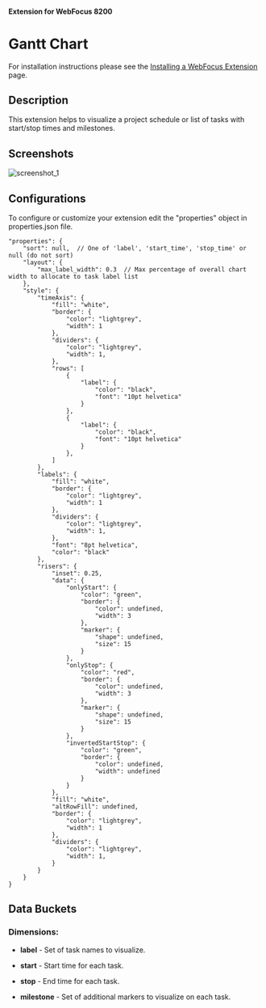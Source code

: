 #### Extension for WebFocus 8200

# Gantt Chart

For installation instructions please see the [Installing a WebFocus Extension](https://github.com/ibi/wf-extensions-chart/wiki/Installing-a-WebFocus-Extension) page.

## Description

This extension helps to visualize a project schedule or list of tasks with start/stop times and milestones.

## Screenshots

![screenshot_1](https://github.com/ibi/wf-extensions-chart/blob/master/com.ibi.gantt/screenshots/1.png)

## Configurations

To configure or customize your extension edit the "properties" object in properties.json file.
	
	"properties": {
		"sort": null,  // One of 'label', 'start_time', 'stop_time' or null (do not sort)
		"layout": {
			"max_label_width": 0.3  // Max percentage of overall chart width to allocate to task label list
		},
		"style": {
			"timeAxis": {
				"fill": "white",
				"border": {
					"color": "lightgrey",
					"width": 1
				},
				"dividers": {
					"color": "lightgrey",
					"width": 1,
				},
				"rows": [
					{
						"label": {
							"color": "black",
							"font": "10pt helvetica"
						}
					},
					{
						"label": {
							"color": "black",
							"font": "10pt helvetica"
						}
					},
				]
			},
			"labels": {
				"fill": "white",
				"border": {
					"color": "lightgrey",
					"width": 1
				},
				"dividers": {
					"color": "lightgrey",
					"width": 1,
				},
				"font": "8pt helvetica",
				"color": "black"
			},
			"risers": {
				"inset": 0.25,
				"data": {
					"onlyStart": {
						"color": "green",
						"border": {
							"color": undefined,
							"width": 3
						},
						"marker": {
							"shape": undefined,
							"size": 15
						}
					},
					"onlyStop": {
						"color": "red",
						"border": {
							"color": undefined,
							"width": 3
						},
						"marker": {
							"shape": undefined,
							"size": 15
						}
					},
					"invertedStartStop": {
						"color": "green",
						"border": {
							"color": undefined,
							"width": undefined
						}
					}
				},
				"fill": "white",
				"altRowFill": undefined,
				"border": {
					"color": "lightgrey",
					"width": 1
				},
				"dividers": {
					"color": "lightgrey",
					"width": 1,
				}
			}
		}
	}

## Data Buckets

### Dimensions:

* **label** - Set of task names to visualize.

* **start** - Start time for each task.

* **stop** - End time for each task.

* **milestone** - Set of additional markers to visualize on each task.
